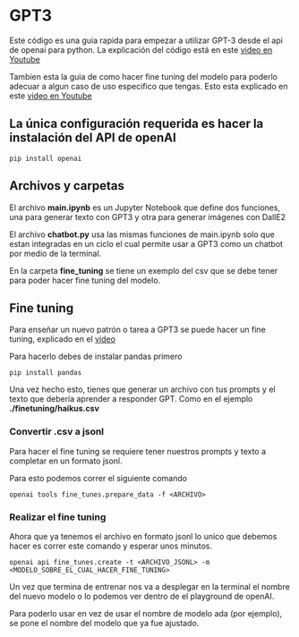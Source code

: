 # GPT3
Este código es una guia rapida para empezar a utilizar GPT-3 desde el api de openai para python. La explicación del código está en este [video en Youtube](https://youtu.be/oBjubWuvBPE)

Tambíen esta la guia de como hacer fine tuning del modelo para poderlo adecuar a algun caso de uso especifico que tengas. Esto esta explicado en este [video en Youtube](https://youtu.be/oBjubWuvBPE)

## La única configuración requerida es hacer la instalación del API de openAI

```code 
pip install openai
```

## Archivos y carpetas
El archivo **main.ipynb** es un Jupyter Notebook que define dos funciones, una para generar texto con GPT3 y otra para generar imágenes con DallE2

El archivo **chatbot.py** usa las mismas funciones de main.ipynb solo que estan integradas en un ciclo el cual permite usar a GPT3 como un chatbot por medio de la terminal.

En la carpeta **fine_tuning** se tiene un exemplo del csv que se debe tener para poder hacer fine tuning del modelo.

## Fine tuning 
Para enseñar un nuevo patrón o tarea a GPT3 se puede hacer un fine tuning, explicado en el [video]()

Para hacerlo debes de instalar pandas primero

```code 
pip install pandas
```

Una vez hecho esto, tienes que generar un archivo con tus prompts y el texto que debería aprender a responder GPT. Como en el ejemplo **./finetuning/haikus.csv**

### Convertir .csv a jsonl
Para hacer el fine tuning se requiere tener nuestros prompts y texto a completar en un formato jsonl.

Para esto podemos correr el siguiente comando

```code 
openai tools fine_tunes.prepare_data -f <ARCHIVO>
```

### Realizar el fine tuning
Ahora que ya tenemos el archivo en formato jsonl lo unico que debemos hacer es correr este comando y esperar unos minutos.


```code 
openai api fine_tunes.create -t <ARCHIVO_JSONL> -m <MODELO_SOBRE_EL_CUAL_HACER_FINE_TUNING>
```

Un vez que termina de entrenar nos va a desplegar en la terminal el nombre del nuevo modelo o lo podemos ver dentro de el playground de openAI.

Para poderlo usar en vez de usar el nombre de modelo ada (por ejemplo), se pone el nombre del modelo que ya fue ajustado. 



